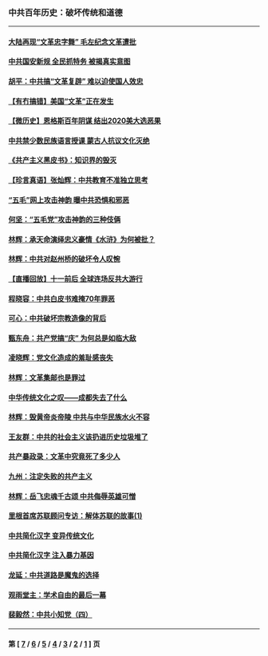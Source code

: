 ### 中共百年历史：破坏传统和道德
---
#### [大陆再现“文革忠字舞” 毛左纪念文革遭批](../../pages/nf1176114/n12947385.md?06100430) 
#### [中共国安新规 全民抓特务 被揭真实意图](../../pages/nf1176114/n12911615.md?06100430) 
#### [胡平：中共搞“文革复辟” 难以迫使国人效忠](../../pages/nf1176114/n12905760.md?06100430) 
#### [【有冇搞错】美国“文革”正在发生](../../pages/nf1176114/n12650309.md?06100430) 
#### [【微历史】恩格斯百年阴谋 结出2020美大选恶果](../../pages/nf1176114/n12597490.md?06100430) 
#### [中共禁少数民族语言授课 蒙古人抗议文化灭绝](../../pages/nf1176114/n12362711.md?06100430) 
#### [《共产主义黑皮书》：知识界的毁灭](../../pages/nf1176114/n12198436.md?06100430) 
#### [【珍言真语】张灿辉：中共教育不准独立思考](../../pages/nf1176114/n12116869.md?06100430) 
#### [“五毛”网上攻击神韵 曝中共恐惧和邪恶](../../pages/nf1176114/n11676030.md?06100430) 
#### [何坚：“五毛党”攻击神韵的三种伎俩](../../pages/nf1176114/n11676839.md?06100430) 
#### [林辉：承天命演绎忠义豪情《水浒》为何被批？](../../pages/nf1176114/n11660999.md?06100430) 
#### [林辉：中共对赵州桥的破坏令人叹惋](../../pages/nf1176114/n11622063.md?06100430) 
#### [【直播回放】十一前后 全球连场反共大游行](../../pages/nf1176114/n11544233.md?06100430) 
#### [程晓容：中共白皮书难掩70年罪恶](../../pages/nf1176114/n11552335.md?06100430) 
#### [可心：中共破坏宗教造像的背后](../../pages/nf1176114/n11518358.md?06100430) 
#### [甄东舟：共产党搞“庆” 为何总是如临大敌](../../pages/nf1176114/n11509183.md?06100430) 
#### [凌晓辉：党文化造成的羞耻感丧失](../../pages/nf1176114/n11485526.md?06100430) 
#### [林辉：文革集邮也是罪过](../../pages/nf1176114/n11362608.md?06100430) 
#### [中华传统文化之叹——成都失去了什么](../../pages/nf1176114/n11092294.md?06100430) 
#### [林辉：毁黄帝炎帝陵 中共与中华民族水火不容](../../pages/nf1176114/n11061288.md?06100430) 
#### [王友群：中共的社会主义该扔进历史垃圾堆了](../../pages/nf1176114/n11038771.md?06100430) 
#### [共产暴政录：文革中究竟死了多少人](../../pages/nf1176114/n11000879.md?06100430) 
#### [九州：注定失败的共产主义](../../pages/nf1176114/n10995753.md?06100430) 
#### [林辉：岳飞忠魂千古颂 中共侮辱英雄可憎](../../pages/nf1176114/n10990583.md?06100430) 
#### [里根首席苏联顾问专访：解体苏联的故事(1)](../../pages/nf1176114/n10927121.md?06100430) 
#### [中共简化汉字 变异传统文化](../../pages/nf1176114/n10885901.md?06100430) 
#### [中共简化汉字 注入暴力基因](../../pages/nf1176114/n10884662.md?06100430) 
#### [龙延：中共道路是魔鬼的选择](../../pages/nf1176114/n10902151.md?06100430) 
#### [观雨堂主：学术自由的最后一幕](../../pages/nf1176114/n10896282.md?06100430) 
#### [裴毅然：中共小知党（四）](../../pages/nf1176114/n10889466.md?06100430) 

---
#### 第 [ [7](./7.md?06100430) / [6](./6.md?06100430) / [5](./5.md?06100430) / [4](./4.md?06100430) / [3](./3.md?06100430) / [2](./2.md?06100430) / [1](./1.md?06100430) ] 页
